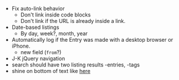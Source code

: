 - Fix auto-link behavior
	- Don't link inside code blocks
	- Don't link if the URL is already inside a link.
- Date-based listings
	- By day, week?, month, year
- Automatically log if the Entry was made with a desktop browser or iPhone.
	- new field (`from`?)
- J-K jQuery navigation
- search should have two listing results -entries, -tags
- shine on bottom of text like [here](http://www.realmacsoftware.com/littlesnapper/)

